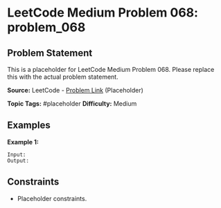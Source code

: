 # LeetCode Medium Problem 068: problem_068

## Problem Statement

This is a placeholder for LeetCode Medium Problem 068.
Please replace this with the actual problem statement.

**Source:** LeetCode - [Problem Link](https://leetcode.com/problems/problem-068/) (Placeholder)

**Topic Tags:** #placeholder
**Difficulty:** Medium

## Examples

**Example 1:**

```
Input:
Output:
```

## Constraints

- Placeholder constraints.
